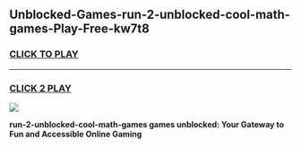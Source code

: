 
## Unblocked-Games-run-2-unblocked-cool-math-games-Play-Free-kw7t8
<h3>
<a href="https://premium76.site?title=run-2-unblocked-cool-math-games&ref=22A">CLICK TO PLAY</a></h3>
<hr>

<h3>
<a href="https://premium76.site?title=run-2-unblocked-cool-math-games&ref=22A">CLICK 2 PLAY</a>
  
</h3>

<a href="https://premium76.site?title=run-2-unblocked-cool-math-games&ref=22A"><img src="https://clearcache.store/games.png"></a>


**run-2-unblocked-cool-math-games games unblocked: Your Gateway to Fun and Accessible Online Gaming**
